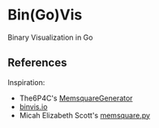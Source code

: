 # Bin(Go)Vis

Binary Visualization in Go

## References

Inspiration:
* The6P4C's [MemsquareGenerator](https://github.com/The6P4C/MemsquareGenerator)
* [binvis.io](http://binvis.io)
* Micah Elizabeth Scott's [memsquare.py](https://github.com/scanlime/coastermelt/blob/master/backdoor/memsquare.py)

